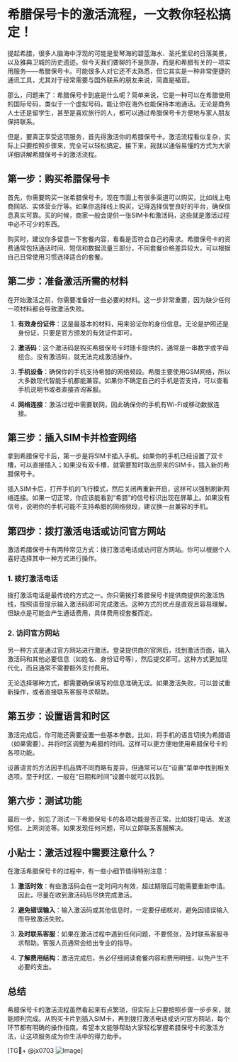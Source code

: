 # 希腊保号卡的激活流程，一文教你轻松搞定！

提起希腊，很多人脑海中浮现的可能是爱琴海的碧蓝海水、圣托里尼的日落美景，以及雅典卫城的历史遗迹。但今天我们要聊的不是旅游，而是和希腊有关的一项实用服务——希腊保号卡。可能很多人对它还不太熟悉，但它其实是一种非常便捷的通讯工具，尤其对于经常需要与国外联系的朋友来说，简直是福音。

那么，问题来了：希腊保号卡到底是什么呢？简单来说，它是一种可以在希腊使用的国际号码，类似于一个虚拟号码，能让你在海外也能保持本地通话。无论是商务人士还是留学生，甚至是喜欢旅行的人，都可以通过希腊保号卡方便地与家人朋友保持联系。

但是，要真正享受这项服务，首先得激活你的希腊保号卡。激活流程看似复杂，实际上只要按照步骤来，完全可以轻松搞定。接下来，我就以通俗易懂的方式为大家详细讲解希腊保号卡的激活流程。

## 第一步：购买希腊保号卡

首先，你需要购买一张希腊保号卡。现在市面上有很多渠道可以购买，比如线上电商网站、实体营业厅等。如果你选择线上购买，记得选择信誉良好的平台，确保信息真实可靠。买的时候，商家一般会提供一张SIM卡和激活码，这些就是激活过程中必不可少的东西。

购买时，建议你多留意一下套餐内容，看看是否符合自己的需求。希腊保号卡的资费通常包括通话时间、短信和数据流量三部分，不同套餐价格差异较大，可以根据自己日常使用习惯选择适合的套餐。

## 第二步：准备激活所需的材料

在开始激活之前，你需要准备好一些必要的材料。这一步非常重要，因为缺少任何一项材料都会导致激活失败。

1. **有效身份证件**：这是最基本的材料，用来验证你的身份信息。无论是护照还是身份证，只要是官方颁发的有效证件即可。
   
2. **激活码**：这个激活码是购买希腊保号卡时随卡提供的，通常是一串数字或字母组合。没有激活码，就无法完成激活操作。

3. **手机设备**：确保你的手机支持希腊的网络频段。希腊主要使用GSM网络，所以大多数现代智能手机都能兼容。如果你不确定自己的手机是否支持，可以查看手机说明书或者直接咨询客服。

4. **网络连接**：激活过程中需要联网，因此确保你的手机有Wi-Fi或移动数据连接。

## 第三步：插入SIM卡并检查网络

拿到希腊保号卡后，第一步是将SIM卡插入手机。如果你的手机已经设置了双卡槽，可以直接插入；如果没有双卡槽，就需要暂时取出原来的SIM卡，插入新的希腊保号卡。

插入SIM卡后，打开手机的飞行模式，然后关闭再重新开启，这样可以强制刷新网络连接。如果一切正常，你应该能看到“希腊”的信号标识出现在屏幕上。如果没有信号，说明你的手机可能不支持希腊的网络频段，建议换一台兼容的手机。

## 第四步：拨打激活电话或访问官方网站

激活希腊保号卡有两种常见方式：拨打激活电话或访问官方网站。你可以根据个人喜好选择其中一种方式进行操作。

### 1. 拨打激活电话

拨打激活电话是最传统的方式之一。你只需拨打希腊保号卡提供商提供的激活热线，按照语音提示输入激活码即可完成激活。这种方式的优点是直观且容易理解，但缺点是可能会产生通话费用，具体费用视套餐而定。

### 2. 访问官方网站

另一种方式是通过官方网站进行激活。登录提供商的官网后，找到激活页面，输入激活码和其他必要信息（如姓名、身份证号等），然后提交即可。这种方式更加现代化，而且通常不需要额外支付费用。

无论选择哪种方式，都需要确保填写的信息准确无误。如果激活失败，可以尝试重新操作，或者直接联系客服寻求帮助。

## 第五步：设置语言和时区

激活完成后，你可能还需要设置一些基本参数。比如，将手机的语言切换为希腊语（如果需要），并将时区调整为希腊的时间。这样可以更方便地使用希腊保号卡的各项功能。

设置语言的方法因手机品牌不同而略有差异，但通常可以在“设置”菜单中找到相关选项。至于时区，一般在“日期和时间”设置中就可以找到。

## 第六步：测试功能

最后一步，别忘了测试一下希腊保号卡的各项功能是否正常。比如拨打电话、发送短信、上网浏览等。如果发现任何问题，可以立即联系客服解决。

## 小贴士：激活过程中需要注意什么？

在激活希腊保号卡的过程中，有一些小细节值得特别注意：

1. **激活时效**：有些激活码会在一定时间内有效，超过期限后可能需要重新申请。因此，尽量在收到激活码后尽快完成激活。

2. **避免错误输入**：输入激活码或其他信息时，一定要仔细核对，避免因错误输入而导致激活失败。

3. **及时联系客服**：如果在激活过程中遇到任何问题，不要慌张，及时联系客服寻求帮助。客服人员通常会给出专业的指导。

4. **了解费用结构**：激活完成后，务必仔细阅读套餐内容和费用明细，以免产生不必要的支出。

## 总结

希腊保号卡的激活流程虽然看起来有点繁琐，但实际上只要按照步骤一步步来，就能顺利完成。从购买卡片到插入SIM卡，再到拨打激活电话或访问官方网站，每个环节都有明确的操作指南。希望本文能够帮助大家轻松掌握希腊保号卡的激活方法，让这项服务成为你生活中的得力助手。

[TG💪+ @jx0703 ![Image](https://github.com/user-attachments/assets/dbca1d08-cadb-493c-b0ec-ad6f7a83f270)]